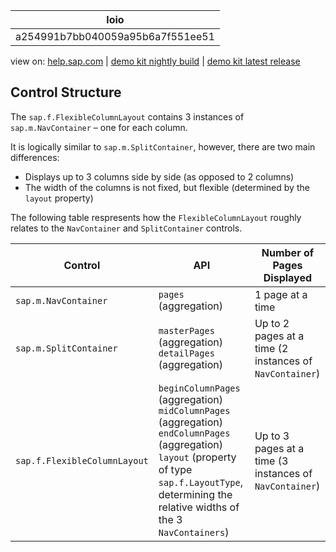 | loio |
| -----|
| a254991b7bb040059a95b6a7f551ee51 |

<div id="loio">

view on: [help.sap.com](https://help.sap.com/viewer/DRAFT/3237636b137e43519a20ad5513c49ccb/latest/en-US/a254991b7bb040059a95b6a7f551ee51.html) | [demo kit nightly build](https://openui5nightly.hana.ondemand.com/#/topic/a254991b7bb040059a95b6a7f551ee51) | [demo kit latest release](https://openui5.hana.ondemand.com/#/topic/a254991b7bb040059a95b6a7f551ee51)</div>
<!-- loioa254991b7bb040059a95b6a7f551ee51 -->

## Control Structure

The `sap.f.FlexibleColumnLayout` contains 3 instances of `sap.m.NavContainer` – one for each column.

It is logically similar to `sap.m.SplitContainer`, however, there are two main differences:

-   Displays up to 3 columns side by side \(as opposed to 2 columns\)
-   The width of the columns is not fixed, but flexible \(determined by the `layout` property\)

The following table respresents how the `FlexibleColumnLayout` roughly relates to the `NavContainer` and `SplitContainer` controls.

|Control|API|Number of Pages Displayed|
|-------|---|-------------------------|
| `sap.m.NavContainer` | `pages` \(aggregation\)|1 page at a time|
| `sap.m.SplitContainer` | `masterPages` \(aggregation\) `detailPages` \(aggregation\)|Up to 2 pages at a time \(2 instances of `NavContainer`\)|
| `sap.f.FlexibleColumnLayout` | `beginColumnPages` \(aggregation\) `midColumnPages` \(aggregation\) `endColumnPages` \(aggregation\) `layout` \(property of type `sap.f.LayoutType`, determining the relative widths of the 3 `NavContainers`\)|Up to 3 pages at a time \(3 instances of `NavContainer`\)|

